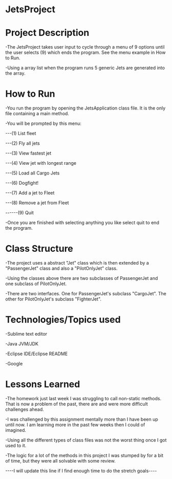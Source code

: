 # JetsProject


# Project Description

-The JetsProject takes user input to cycle through a menu of 9 options until the user selects (9) which ends the program. See the menu example in How to Run. 

-Using a array list when the program runs 5 generic Jets are generated into the array.

# How to Run

-You run the program by opening the JetsApplication class file. It is the only file containing a main method.

-You will be prompted by this menu:

---(1) List fleet

---(2) Fly all jets

---(3) View fastest jet

---(4) View jet with longest range

---(5) Load all Cargo Jets

---(6) Dogfight!

---(7) Add a jet to Fleet

---(8) Remove a jet from Fleet

------(9) Quit

-Once you are finished with selecting anything you like select quit to end the program.

# Class Structure

-The project uses a abstract "Jet" class which is then extended by a "PassengerJet" class and also a "PilotOnlyJet" class.

-Using the classes above there are two subclasses of PassengerJet and one subclass of PilotOnlyJet.

-There are two interfaces. One for PassengerJet's subclass "CargoJet". The other for PilotOnlyJet's subclass "FighterJet".

# Technologies/Topics used

-Sublime text editor

-Java JVM/JDK 

-Eclipse IDE/Eclipse README

-Google
# Lessons Learned
-The homework just last week I was struggling to call non-static methods. That is now a problem of the past, there are and were more difficult challenges ahead.

-I was challenged by this assignment mentally more than I have been up until now. I am learning more in the past few weeks then I could of imagined.

-Using all the different types of class files was not the worst thing once I got used to it.

-The logic for a lot of the methods in this project I was stumped by for a bit of time, but they were all solvable with some review. 

----I will update this line if I find enough time to do the stretch goals----


